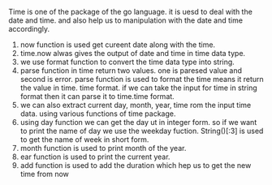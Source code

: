 Time is one of the package of the go language.  it is uesd to deal with the date and time. and also help us to manipulation with the date and time accordingly.

1. now function is used get cureent date along with the time.
2. time.now alwas gives the output of date and time in time data type.
3. we use format function to convert the time data type into string.
4. parse function in time return two values. one is paresed value and second is error.
parse function is used to format the time means it return the value in time. time format. if we can take the input for time in string format then it can parse it to time.time format.
5. we can also extract current day, month, year, time rom the input time data. using various functions of time package. 
6.  using day function we can get the day ut in integer form. so if we want to print the name of day we use the weekday fuction. String()[:3] is used to get the name of week in short form.
7. month function is used to print month of the year.
8. ear function is used to print the current year.
9. add function is used to add the duration which hep us to get the new time from now


